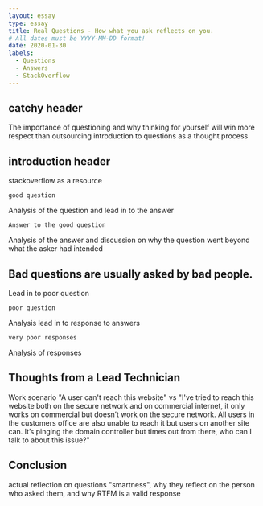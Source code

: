 ```yaml
---
layout: essay
type: essay
title: Real Questions - How what you ask reflects on you.
# All dates must be YYYY-MM-DD format!
date: 2020-01-30
labels:
  - Questions
  - Answers
  - StackOverflow
---
```


<!-- <img class="ui medium left floated image" src="../images/test.png"> -->


## catchy header

The importance of questioning and why thinking for yourself will win more respect than outsourcing
introduction to questions as a thought process


## introduction header

stackoverflow as a resource

```
good question
```

Analysis of the question and lead in to the answer

```
Answer to the good question
```

Analysis of the answer and discussion on why the question went beyond what the asker had intended


## Bad questions are usually asked by bad people.

Lead in to poor question

```
poor question
```

Analysis
lead in to response to answers

```
very poor responses
```

Analysis of responses

## Thoughts from a Lead Technician

Work scenario
"A user can't reach this website"
vs
"I've tried to reach this website both on the secure network and on commercial internet, it only works on commercial but doesn’t work on the secure network. All users in the customers office are also unable to reach it but users on another site can. It’s pinging the domain controller but times out from there, who can I talk to about this issue?"

## Conclusion

actual reflection on questions "smartness", why they reflect on the person who asked them, and why RTFM is a valid response

